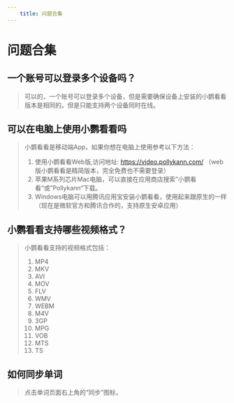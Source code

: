 ```yaml
---
    title: 问题合集
--- 
```


# 问题合集

## 一个账号可以登录多个设备吗？

> 可以的，一个账号可以登录多个设备，但是需要确保设备上安装的小鹦看看版本是相同的。但是只能支持两个设备同时在线。

## 可以在电脑上使用小鹦看看吗

> 小鹦看看是移动端App，如果你想在电脑上使用参考以下方法：
> 1. 使用小鹦看看Web版,访问地址: https://video.pollykann.com/ （web版小鹦看看是精简版本，完全免费也不需要登录）
> 2. 苹果M系列芯片Mac电脑，可以直接在应用商店搜索”小鹦看看“或”Pollykann“下载。
> 3. Windows电脑可以用腾讯应用宝安装小鹦看看，使用起来跟原生的一样（现在是微软官方和腾讯合作的，支持原生安卓应用）

## 小鹦看看支持哪些视频格式？

> 小鹦看看支持的视频格式包括：
> 1. MP4
> 2. MKV
> 3. AVI
> 4. MOV
> 5. FLV
> 6. WMV
> 7. WEBM
> 8. M4V
> 9. 3GP
> 10. MPG
> 11. VOB
> 12. MTS
> 13. TS

## 如何同步单词

> 点击单词页面右上角的“同步”图标，